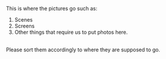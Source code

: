 This is where the pictures go such as:
<ol>
<li>Scenes</li>
<li>Screens</li>
<li>Other things that require us to put photos here.</li>
</ol>
<br>  
Please sort them accordingly to where they are supposed to go.
